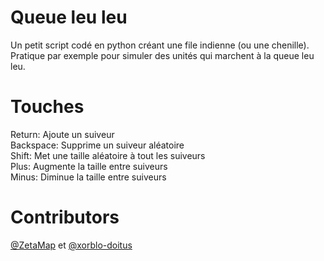 # Queue leu leu
Un petit script codé en python créant une file indienne (ou une chenille). <br>
Pratique par exemple pour simuler des unités qui marchent à la queue leu leu.

# Touches
Return: Ajoute un suiveur <br>
Backspace: Supprime un suiveur aléatoire <br>
Shift: Met une taille aléatoire à tout les suiveurs <br> 
Plus: Augmente la taille entre suiveurs <br>
Minus: Diminue la taille entre suiveurs <br>

# Contributors
[@ZetaMap](https://github.com/ZetaMap) et [@xorblo-doitus](https://github.com/xorblo-doitus)
